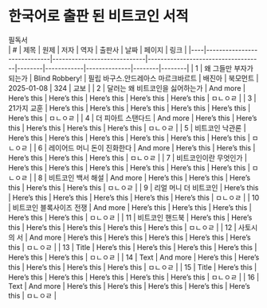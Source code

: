 # 한국어로 출판 된 비트코인 서적

필독서  
| #  | 제목                          | 원제                        | 저자                               | 역자   | 출판사     | 날짜         | 페이지 | 링크   |
|----|-----------------------------|-----------------------------|------------------------------------|--------|------------|--------------|--------|--------|
| 1  | 왜 그들만 부자가 되는가      | Blind Robbery!             | 필립 바구스.안드레아스 마르크바르트 | 배진아 | 북모먼트   | 2025-01-08   | 324    | 교보   |
| 2  | 달러는 왜 비트코인을 싫어하는가 | And more                   | Here’s this                        | Here’s this | Here’s this | Here’s this | Here’s this | ㅁㄴㅇㄹ |
| 3  | 21가지 교훈                  | Here’s this                | Here’s this                        | Here’s this | Here’s this | Here’s this | Here’s this | ㅁㄴㅇㄹ |
| 4  | 더 피아트 스탠다드            | And more                   | Here’s this                        | Here’s this | Here’s this | Here’s this | Here’s this | ㅁㄴㅇㄹ |
| 5  | 비트코인 낙관론               | Here’s this                | Here’s this                        | Here’s this | Here’s this | Here’s this | Here’s this | ㅁㄴㅇㄹ |
| 6  | 레이어드 머니 돈이 진화한다   | And more                   | Here’s this                        | Here’s this | Here’s this | Here’s this | Here’s this | ㅁㄴㅇㄹ |
| 7  | 비트코인이란 무엇인가         | Here’s this                | Here’s this                        | Here’s this | Here’s this | Here’s this | Here’s this | ㅁㄴㅇㄹ |
| 8  | 비트코인 백서 해설            | And more                   | Here’s this                        | Here’s this | Here’s this | Here’s this | Here’s this | ㅁㄴㅇㄹ |
| 9  | 리얼 머니 더 비트코인         | Here’s this                | Here’s this                        | Here’s this | Here’s this | Here’s this | Here’s this | ㅁㄴㅇㄹ |
| 10 | 비트코인 블록사이즈 전쟁      | And more                   | Here’s this                        | Here’s this | Here’s this | Here’s this | Here’s this | ㅁㄴㅇㄹ |
| 11 | 비트코인 핸드북              | Here’s this                | Here’s this                        | Here’s this | Here’s this | Here’s this | Here’s this | ㅁㄴㅇㄹ |
| 12 | 사토시의 서                  | And more                   | Here’s this                        | Here’s this | Here’s this | Here’s this | Here’s this | ㅁㄴㅇㄹ |
| 13 | Title                        | Here’s this                | Here’s this                        | Here’s this | Here’s this | Here’s this | Here’s this | ㅁㄴㅇㄹ |
| 14 | Text                         | And more                   | Here’s this                        | Here’s this | Here’s this | Here’s this | Here’s this | ㅁㄴㅇㄹ |
| 15 | Title                        | Here’s this                | Here’s this                        | Here’s this | Here’s this | Here’s this | Here’s this | ㅁㄴㅇㄹ |
| 16 | Text                         | And more                   | Here’s this                        | Here’s this | Here’s this | Here’s this | Here’s this | ㅁㄴㅇㄹ |

